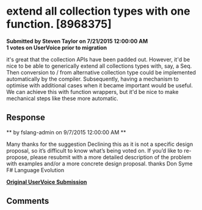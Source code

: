 # extend all collection types with one function. [8968375] #

**Submitted by Steven Taylor on 7/21/2015 12:00:00 AM**  
**1 votes on UserVoice prior to migration**  

it's great that the collection APIs have been padded out. However, it'd be nice to be able to generically extend all collections types with, say, a Seq. Then conversion to / from alternative collection type could be implemented automatically by the compiler. Subsequently, having a mechanism to optimise with additional cases when it became important would be useful.
We can achieve this with function wrappers, but it'd be nice to make mechanical steps like these more automatic.



## Response ##
** by fslang-admin on 9/7/2015 12:00:00 AM **

Many thanks for the suggestion
Declining this as it is not a specific design proposal, so it’s difficult to know what’s being voted on.
If you’d like to re-propose, please resubmit with a more detailed description of the problem with examples and/or a more concrete design proposal.
thanks
Don Syme
F# Language Evolution


**[Original UserVoice Submission](https://fslang.uservoice.com/forums/245727-f-language/suggestions/8968375)**


## Comments ##

